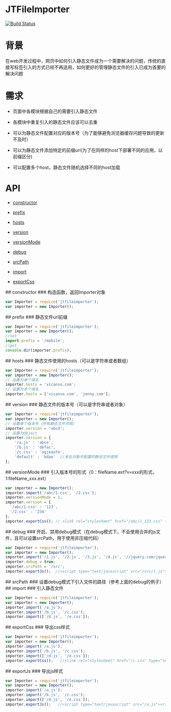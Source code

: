 
# JTFileImporter

[![Build Status](https://travis-ci.org/vicanso/jtfileimporter.svg)](https://api.travis-ci.org/vicanso/jtfileimporter.png)

# 背景

在web开发过程中，网页中如何引入静态文件成为一个需要解决的问题，传统的直接写标签引入的方式已经不再适用，如何更好的管理静态文件的引入已成为首要的解决问题


# 需求

- 页面中各模块根据自己的需要引入静态文件

- 各模块中重复引入的静态文件应该可以去重

- 可以为静态文件配置对应的版本号（为了能够避免浏览器缓存问题导致的更新不及时）

- 可以为静态文件添加特定的前缀url(为了在同样的host下部署不同的应用，以前缀区分)

- 可以配置多个host，静态文件随机选择不同的host加载


# API

- [constructor](#constructor)

- [prefix](#prefix)

- [hosts](#hosts)

- [version](#version)

- [versionMode](#versionMode)

- [debug](#debug)

- [srcPath](#srcPath)

- [import](#import)

- [exportCss](#exportCss)


<a name="constructor" />
## constructor
### 构造函数，返回Importer对象

```js
var Importer = require('jtfileimporter');
var importer = new Importer();    
```


<a name="prefix" />
## prefix
### 静态文件url前缀

```js
var Importer = require('jtfileimporter');
var importer = new Importer();
//set
import.prefix = '/mobile';
//get
console.dir(importer.prefix);
```


<a name="hosts" />
## hosts
### 静态文件使用的hosts（可以是字符串或者数组）

```js
var Importer = require('jtfileimporter');
var importer = new Importer();
// 设置为单个域名
importer.hosts = 'vicanso.com';
// 设置为多个域名
importer.hosts = ['vicanso.com', 'jenny.com'];
```


<a name="version" />
## version
### 静态文件的版本号（可以是字符串或者对象）

```js
var Importer = require('jtfileimporter');
var importer = new Importer();
// 设置单个版本号（所有静态文件共用）
importer.version = 'abcd';
// 设置为Object
importer.version = {
	'/a.js' : 'abce',
	'/b.js' : 'defac',
	'/c.css' : 'ogjeaofe',
	'default' : 'bdae'  //未在对象中配置的静态文件使用
};
```

<a name="versionMode" />
## versionMode
### 引入版本号的形式（0：fileName.ext?v=xxx的形式，1:fileName_xxx.ext）

```js
var importer = new Importer();
importer.import('/abc/1.css', '/2.css');
importer.versionMode = 1;
importer.version = {
  '/abc/1.css' : '123',
  '/2.css' : '234'
};
importer.exportCss(); // <link rel="stylesheet" href="/abc/1_123.css" type="text/css" /><link rel="stylesheet" href="/2_234.css" type="text/css" />
```

<a name="debug" />
## debug
### 开启、禁用debug模式（在debug模式下，不会使用合并的js文件，且可以设置srcPath，用于使用非压缩代码）

```js
var Importer = require('jtfileimporter');
var importer = new Importer();
importer.import('/1.js', '/2.js', '/3.js', '/4.js', '//jquery.com/jquery.min.js');
importer.debug = true;
importer.srcPath = '/src';
importer.exportJs();  //<script type="text/javascript" src="/src/1.js"></script><script type="text/javascript" src="/src/2.js"></script><script type="text/javascript" src="/src/3.js"></script><script type="text/javascript" src="/src/4.js"></script><script type="text/javascript" src="//jquery.com/jquery.min.js"></script>
```

<a name="srcPath" />
## srcPath
### 设置debug模式下引入文件的路径（参考上面的debug的例子）

<a name="import" />
## import
### 引入静态文件

```js
var Importer = require('jtfileimporter');
var importer = new Importer();
importer.import('/a.js');
importer.import('/b.js', '/c.css');
importer.import(['/d.js', '/e.css']);
```


<a name="exportCss" />
## exportCss
### 导出css样式

```js
var Importer = require('jtfileimporter');
var importer = new Importer();
importer.import('/a.js');
importer.import('/b.js', '/c.css');
importer.import(['/d.js', '/e.css']);
importer.exportCss();   //<link rel="stylesheet" href="/c.css" type="text/css" /><link rel="stylesheet" href="/e.css" type="text/css" />
```



<a name="exportJs" />
## exportJs
### 导出js样式

```js
var Importer = require('jtfileimporter');
var importer = new Importer();
importer.import('/a.js');
importer.import('/b.js', '/c.css');
importer.import(['/d.js', '/e.css']);
importer.exportJs();   //<script type="text/javascript" src="/a.js"></script><script type="text/javascript" src="/b.js"></script><script type="text/javascript" src="/d.js"></script>
```
